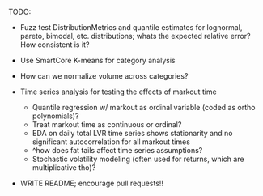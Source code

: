 TODO:
- Fuzz test DistributionMetrics and quantile estimates for lognormal, pareto, bimodal, etc. distributions; whats the expected relative error? How consistent is it?
- Use SmartCore K-means for category analysis
- How can we normalize volume across categories?
- Time series analysis for testing the effects of markout time
    - Quantile regression w/ markout as ordinal variable (coded as ortho polynomials)?
    - Treat markout time as continuous or ordinal?
    - EDA on daily total LVR time series shows stationarity and no significant autocorrelation for all markout times
    - ^how does fat tails affect time series assumptions?
    - Stochastic volatility modeling (often used for returns, which are multiplicative tho)?


- WRITE README; encourage pull requests!!